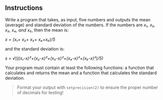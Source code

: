 ## Instructions
Write a program that takes, as input, five numbers and outputs the mean (average) and standard deviation of the numbers. If the numbers are _x&#8321;, x&#8322;, x&#8323;, x&#8324;, and x&#8325;_, then the mean is:  

_x = (x&#8321;+ x&#8322;+ x&#8323;+ x&#8324;+x&#8325;)/5_   

and the standard deviation is:  

_s = √(((x&#8321;-x)²+(x&#8322;-x)²+(x&#8323;-x)²+(x&#8324;-x)²+(x&#8325;-x)²)/5)_
 
Your program must contain at least the following functions: a function that calculates and returns the mean and a function that calculates the standard deviation.

> Format your output with `setprecision(2)` to ensure the proper number of decimals for testing!

